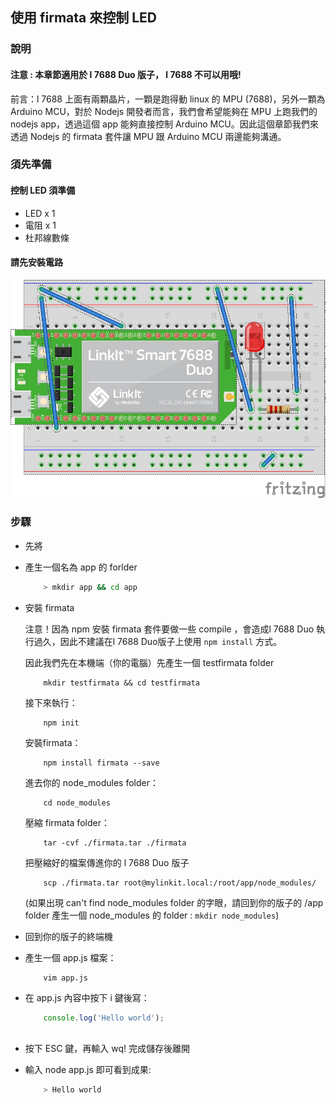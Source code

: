## 使用 firmata 來控制 LED

### 說明

#### 注意 : 本章節適用於 l 7688 Duo 版子， l 7688 不可以用哦!

前言：l 7688 上面有兩顆晶片，一顆是跑得動 linux 的 MPU (7688)，另外一顆為 Arduino MCU，對於 Nodejs 開發者而言，我們會希望能夠在 MPU 上跑我們的nodejs app，透過這個 app 能夠直接控制 Arduino MCU。因此這個章節我們來透過 Nodejs 的 firmata 套件讓 MPU 跟 Arduino MCU 兩邊能夠溝通。


### 須先準備

#### 控制 LED 須準備
* LED x 1
* 電阻 x 1
* 杜邦線數條

#### 請先安裝電路

![](firmata_bb.jpg)

### 步驟

* 先將

* 產生一個名為 app 的 forlder
    ``` bash
        > mkdir app && cd app
    ```
    
* 安裝 firmata

    注意！因為 npm 安裝 firmata 套件要做一些 compile ，會造成l 7688 Duo 執行過久，因此不建議在l 7688 Duo版子上使用 `npm install` 方式。
    
    因此我們先在本機端（你的電腦）先產生一個 testfirmata folder
    
    ```
        mkdir testfirmata && cd testfirmata
    ```
    
    接下來執行： 
    ```
        npm init 
    ```
    
    安裝firmata：
    
    ```
        npm install firmata --save
    ```
    
    進去你的 node_modules folder：
    ```
        cd node_modules
    ```
    
    壓縮 firmata folder：
    ```
        tar -cvf ./firmata.tar ./firmata
    ```
    
    把壓縮好的檔案傳進你的 l 7688 Duo 版子
    ```
        scp ./firmata.tar root@mylinkit.local:/root/app/node_modules/
    ```
    (如果出現 can't find node_modules folder 的字眼，請回到你的版子的 /app folder 產生一個 node_modules 的 folder : `mkdir node_modules`)
    
* 回到你的版子的終端機
* 產生一個 app.js 檔案：
    
    ```
        vim app.js
    ```
    
* 在 app.js 內容中按下 i 鍵後寫：
    ``` js
        console.log('Hello world');
        
    ```
* 按下 ESC 鍵，再輸入 wq! 完成儲存後離開
* 輸入 node app.js 即可看到成果:
    ``` bash
        > Hello world
    ```

    

        

    